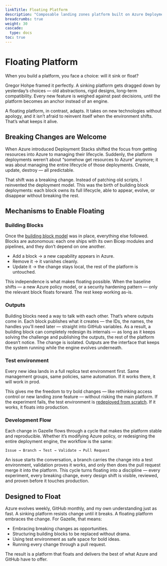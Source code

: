 ```yaml
---
linkTitle: Floating Platform
description: "Composable landing zones platform built on Azure Deployment Stacks and GitHub Actions — reproducible, adaptable, and ready for breaking changes"
breadcrumbs: true
weight: 30
cascade:
  type: docs
toc: true
---
```

# Floating Platform

When you build a platform, you face a choice: will it sink or float?  

Gregor Hohpe framed it perfectly. A sinking platform gets dragged down by yesterday’s choices — old abstractions, rigid designs, long-term compatibility. Every new feature is weighed against past decisions, until the platform becomes an anchor instead of an engine.  

A floating platform, in contrast, adapts. It takes on new technologies without apology, and it isn’t afraid to reinvent itself when the environment shifts. That’s what keeps it alive.

## Breaking Changes are Welcome

When Azure introduced Deployment Stacks shifted the focus from getting resources into Azure to managing their lifecycle. Suddenly, the platform deployments weren’t about “somehow get resources to Azure” anymore; it was about managing the entire lifecycle of those deployments. Create, update, destroy — all predictable.

That shift was a breaking change. Instead of patching old scripts, I reinvented the deployment model. This was the birth of building block deployments: each block owns its full lifecycle, able to appear, evolve, or disappear without breaking the rest.

## Mechanisms to Enable Floating

### Building Blocks

Once the [building block model](/docs/platform-as-code/#building-blocks) was in place, everything else followed. Blocks are autonomous: each one ships with its own Bicep modules and pipelines, and they don’t depend on one another.

- Add a block → a new capability appears in Azure.
- Remove it → it vanishes cleanly.
- Update it → the change stays local, the rest of the platform is untouched.

This independence is what makes floating possible. When the baseline shifts — a new Azure policy model, or a security hardening pattern — only the relevant block floats forward. The rest keep working as-is.

### Outputs

Building blocks need a way to talk with each other. That’s where outputs come in. Each block publishes what it creates — the IDs, the names, the handles you’ll need later — straight into GitHub variables. As a result, a building block can completely redesign its internals — as long as it keeps solving the challenge and publishing the outputs, the rest of the platform doesn’t notice. The change is isolated. Outputs are the interface that keeps the system running while the engine evolves underneath.

### Test environment

Every new idea lands in a full replica test environment first. Same management groups, same policies, same automation. If it works there, it will work in prod.  

This gives me the freedom to try bold changes — like rethinking access control or new landing zone feature — without risking the main platform. If the experiment fails, the test environment is [redeployed from scratch](/docs/platform-as-code/#big-bang). If it works, it floats into production.  

### Development Flow   

Each change in Gazelle flows through a cycle that makes the platform stable and reproducible.  Whether it’s modifying Azure policy, or redesigning the entire deployment engine, the workflow is the same:  

```
Issue → Branch → Test → Validate → Pull Request
```  

An issue starts the conversation, a branch carries the change into a test environment, validation proves it works, and only then does the pull request merge it into the platform. This cycle turns floating into a discipline — every experiment, every breaking change, every design shift is visible, reviewed, and proven before it touches production.

## Designed to Float
Azure evolves weekly, GitHub monthly, and my own understanding just as fast. A sinking platform resists change until it breaks. A floating platform embraces the change. For Gazelle, that means:  
- Embracing breaking changes as opportunities.  
- Structuring building blocks to be replaced without drama.  
- Using test environment as safe space for bold ideas.  
- Running every change through a pull request.  

The result is a platform that floats and delivers the best of what Azure and GitHub have to offer.